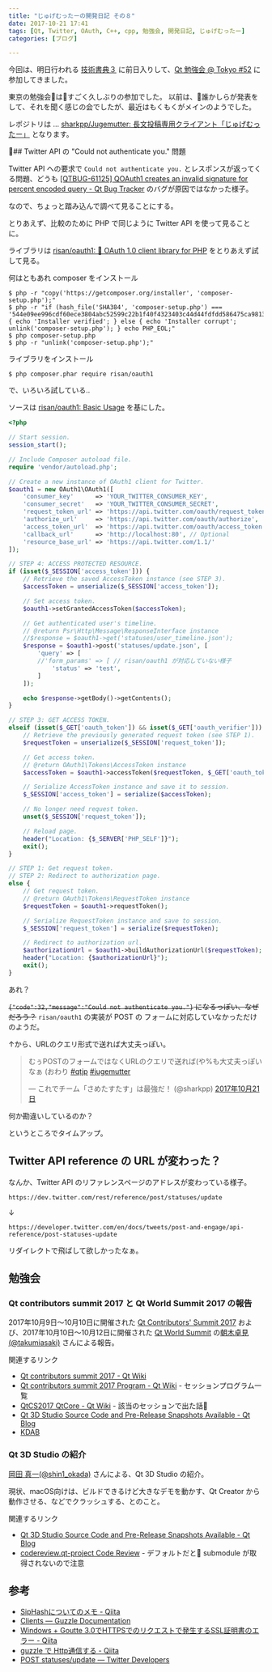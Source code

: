 ```yaml
---
title: "じゅげむったーの開発日記 その８"
date: 2017-10-21 17:41
tags: [Qt, Twitter, OAuth, C++, cpp, 勉強会, 開発日記, じゅげむったー]
categories: [ブログ]

---
```


今回は、明日行われる [技術書典３](https://techbookfest.org/event/tbf03) に前日入りして、[Qt 勉強会 @ Tokyo #52](https://qt-users.connpass.com/event/68878/) に参加してきました。

東京の勉強会はすごく久しぶりの参加でした。
以前は、誰かしらが発表をして、それを聞く感じの会でしたが、最近はもくもくがメインのようでした。

レポジトリは ... [sharkpp/Jugemutter: 長文投稿専用クライアント「じゅげむったー」](https://github.com/sharkpp/Jugemutter) となります。

## Twitter API の "Could not authenticate you." 問題

Twitter API への要求で `Could not authenticate you.` とレスポンスが返ってくる問題、どうも [[QTBUG-61125] QOAuth1 creates an invalid signature for percent encoded query - Qt Bug Tracker](https://bugreports.qt.io/browse/QTBUG-61125) のバグが原因ではなかった様子。

なので、ちょっと踏み込んで調べて見ることにする。

とりあえず、比較のために PHP で同じように Twitter API を使って見ることに。

ライブラリは [risan/oauth1: 🔐 OAuth 1.0 client library for PHP](https://github.com/risan/oauth1) をとりあえず試して見る。

何はともあれ composer をインストール

```console
$ php -r "copy('https://getcomposer.org/installer', 'composer-setup.php');"
$ php -r "if (hash_file('SHA384', 'composer-setup.php') === '544e09ee996cdf60ece3804abc52599c22b1f40f4323403c44d44fdfdd586475ca9813a858088ffbc1f233e9b180f061') { echo 'Installer verified'; } else { echo 'Installer corrupt'; unlink('composer-setup.php'); } echo PHP_EOL;"
$ php composer-setup.php
$ php -r "unlink('composer-setup.php');"
```

ライブラリをインストール

```console
$ php composer.phar require risan/oauth1
```

で、いろいろ試している..

ソースは [risan/oauth1: Basic Usage](https://github.com/risan/oauth1#basic-usage) を基にした。

```php
<?php

// Start session.
session_start();

// Include Composer autoload file.
require 'vendor/autoload.php';

// Create a new instance of OAuth1 client for Twitter.
$oauth1 = new OAuth1\OAuth1([
    'consumer_key'      => 'YOUR_TWITTER_CONSUMER_KEY',
    'consumer_secret'   => 'YOUR_TWITTER_CONSUMER_SECRET',
    'request_token_url' => 'https://api.twitter.com/oauth/request_token',
    'authorize_url'     => 'https://api.twitter.com/oauth/authorize',
    'access_token_url'  => 'https://api.twitter.com/oauth/access_token',
    'callback_url'      => 'http://localhost:80', // Optional
    'resource_base_url' => 'https://api.twitter.com/1.1/'
]);

// STEP 4: ACCESS PROTECTED RESOURCE.
if (isset($_SESSION['access_token'])) {
    // Retrieve the saved AccessToken instance (see STEP 3).
    $accessToken = unserialize($_SESSION['access_token']);

    // Set access token.
    $oauth1->setGrantedAccessToken($accessToken);

    // Get authenticated user's timeline.
    // @return Psr\Http\Message\ResponseInterface instance
    //$response = $oauth1->get('statuses/user_timeline.json');
    $response = $oauth1->post('statuses/update.json', [
        'query' => [
        //'form_params' => [ // risan/oauth1 が対応していない様子
            'status' => 'test',
        ]
    ]);

    echo $response->getBody()->getContents();
}

// STEP 3: GET ACCESS TOKEN.
elseif (isset($_GET['oauth_token']) && isset($_GET['oauth_verifier'])) {
    // Retrieve the previously generated request token (see STEP 1).
    $requestToken = unserialize($_SESSION['request_token']);

    // Get access token.
    // @return OAuth1\Tokens\AccessToken instance
    $accessToken = $oauth1->accessToken($requestToken, $_GET['oauth_token'], $_GET['oauth_verifier']);

    // Serialize AccessToken instance and save it to session.
    $_SESSION['access_token'] = serialize($accessToken);

    // No longer need request token.
    unset($_SESSION['request_token']);

    // Reload page.
    header("Location: {$_SERVER['PHP_SELF']}");
    exit();
}

// STEP 1: Get request token.
// STEP 2: Redirect to authorization page.
else {
    // Get request token.
    // @return OAuth1\Tokens\RequestToken instance
    $requestToken = $oauth1->requestToken();

    // Serialize RequestToken instance and save to session.
    $_SESSION['request_token'] = serialize($requestToken);

    // Redirect to authorization url.
    $authorizationUrl = $oauth1->buildAuthorizationUrl($requestToken);
    header("Location: {$authorizationUrl}");
    exit();
}
```

あれ？

<del>`{"code":32,"message":"Could not authenticate you."}` になるっぽい、なぜだろう？</del> `risan/oauth1` の実装が POST の フォームに対応していなかっただけのようだ。

↑から、URLのクエリ形式で送れば大丈夫っぽい。

<blockquote class="twitter-tweet" data-lang="ja"><p lang="ja" dir="ltr">むぅPOSTのフォームではなくURLのクエリで送れば(や%も大丈夫っぽいなぁ (おわり <a href="https://twitter.com/hashtag/qtjp?src=hash&amp;ref_src=twsrc%5Etfw">#qtjp</a> <a href="https://twitter.com/hashtag/jugemutter?src=hash&amp;ref_src=twsrc%5Etfw">#jugemutter</a></p>&mdash; これでチーム「さめたすたす」は最強だ！ (@sharkpp) <a href="https://twitter.com/sharkpp/status/921656868535021570?ref_src=twsrc%5Etfw">2017年10月21日</a></blockquote>
<script async src="//platform.twitter.com/widgets.js" charset="utf-8"></script>

何か勘違いしているのか？

というところでタイムアップ。

## Twitter API reference の URL が変わった？

なんか、Twitter API のリファレンスページのアドレスが変わっている様子。

```
https://dev.twitter.com/rest/reference/post/statuses/update
```
↓
```
https://developer.twitter.com/en/docs/tweets/post-and-engage/api-reference/post-statuses-update
```

リダイレクトで飛ばして欲しかったなぁ。

## 勉強会

### Qt contributors summit 2017 と Qt World Summit 2017 の報告

2017年10月9日〜10月10日に開催された [Qt Contributors' Summit 2017](https://www1.qt.io/event/qt-contributors-summit-2017/) および、2017年10月10日〜10月12日に開催された [Qt World Summit](https://www1.qt.io/event/qt-world-summit-2017/) の[朝木卓見(@takumiasaki)](https://twitter.com/takumiasaki) さんによる報告。

関連するリンク

* [Qt contributors summit 2017 - Qt Wiki](https://wiki.qt.io/Qt_contributors_summit_2017)
* [Qt contributors summit 2017 Program - Qt Wiki](https://wiki.qt.io/Qt_contributors_summit_2017_Program) - セッションプログラム一覧
* [QtCS2017 QtCore - Qt Wiki](https://wiki.qt.io/QtCS2017_QtCore) - 該当のセッションで出た話
* [Qt 3D Studio Source Code and Pre-Release Snapshots Available - Qt Blog](http://blog.qt.io/blog/2017/10/11/qt-3d-studio-source-code-pre-release-snapshots-available/)
* [KDAB](https://github.com/KDAB)

### Qt 3D Studio の紹介

[岡田 真一(@shin1_okada)](https://twitter.com/shin1_okada) さんによる、Qt 3D Studio の紹介。

現状、macOS向けは、ビルドできるけど大きなデモを動かす、Qt Creator から動作させる、などでクラッシュする、とのこと。

関連するリンク

* [Qt 3D Studio Source Code and Pre-Release Snapshots Available - Qt Blog](http://blog.qt.io/blog/2017/10/11/qt-3d-studio-source-code-pre-release-snapshots-available/)
* [codereview.qt-project Code Review](https://codereview.qt-project.org/#/admin/projects/qt3dstudio/qt3dstudio) - デフォルトだと submodule が取得されないので注意

## 参考

* [SipHashについてのメモ - Qiita](https://qiita.com/hnw/items/d72815e2d45f898d9184)
* [Clients — Guzzle Documentation](http://docs.guzzlephp.org/en/5.3/clients.html)
* [Windows + Goutte 3.0でHTTPSでのリクエストで発生するSSL証明書のエラー - Qiita](https://qiita.com/k-holy/items/4362b8cce85642e477ec)
* [guzzle で Http通信する - Qiita](https://qiita.com/mikakane/items/58c30b243bba697ec3fe)
* [POST statuses/update — Twitter Developers](https://developer.twitter.com/en/docs/tweets/post-and-engage/api-reference/post-statuses-update)
